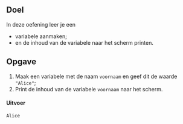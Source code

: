 ## Doel

In deze oefening leer je een 
* variabele aanmaken;
* en de inhoud van de variabele naar het scherm printen.

## Opgave

1. Maak een variabele met de naam `voornaam` en geef dit de waarde `"Alice"`;
2. Print de inhoud van de variabele `voornaam` naar het scherm.

#### Uitvoer
```
Alice
```
